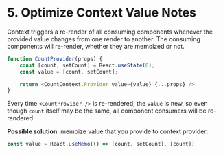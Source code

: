 # 5. Optimize Context Value Notes

Context triggers a re-render of all consuming components whenever the provided value changes from one render to another. The consuming components will re-render, whether they are memoized or not.

```javascript
function CountProvider(props) {
    const [count, setCount] = React.useState(0);
    const value = [count, setCount];

    return <CountContext.Provider value={value} {...props} />
}
```

Every time `<CountProvider />` is re-rendered, the `value` is new, so even though `count` itself may be the same, all component consumers will be re-rendered.

**Possible solution**:
memoize value that you provide to context provider: 

```javascript
const value = React.useMemo(() => [count, setCount], [count])
```

